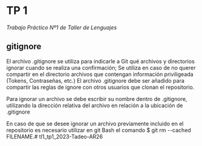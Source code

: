 # **TP 1**

_Trabajo Práctico Nº1 de Taller de Lenguajes_

## **gitignore**

El archivo .gitignore se utiliza para indicarle a Git qué archivos y directorios ignorar cuando se realiza una confirmación; Se utiliza en caso de no querer compartir en el directorio archivos que contengan información priviligeada (Tokens, Contraseñas, etc.)
El archivo .gitignore debe ser añadido para compartir las reglas de ignore con otros usuarios que clonan el repositorio.

Para ignorar un archivo se debe escribir su nombre dentro de .gitignore, utilizando la dirección relativa del archivo en relación a la ubicación de .gitignore

En caso de que se desee ignorar un archivo previamente incluido en el repositorio es necesario utilizar en git Bash el comando $ git rm --cached FILENAME.# tl1_tp1_2023-Tadeo-AR26
